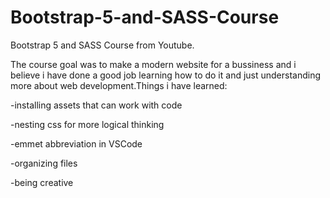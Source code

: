 # Bootstrap-5-and-SASS-Course

Bootstrap 5 and SASS Course from Youtube.

The course goal was to make a modern website for a bussiness and i believe i have done a good job learning how to do it and just understanding more about web
development.Things i have learned:

-installing assets that can work with code

-nesting css for more logical thinking

-emmet abbreviation in VSCode

-organizing files

-being creative
